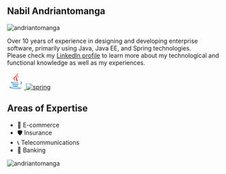 ##  Nabil Andriantomanga

<p align="left"> <img src="https://komarev.com/ghpvc/?username=andriantomanga&label=Profile%20views&color=0e75b6&style=flat" alt="andriantomanga" /></p>

<p>
Over 10 years of experience in designing and developing enterprise software, primarily using Java, Java EE, and Spring technologies.
<br />
  Please check my <a href="https://linkedin.com/in/andriantomanga-nabil-16359718" target="blank">LinkedIn profile</a> to learn more about my technological and functional knowledge as well as my experiences.
</p>
  
<p>
<a href="https://www.java.com" target="_blank" rel="noreferrer"> <img src="https://raw.githubusercontent.com/devicons/devicon/master/icons/java/java-original.svg" alt="java" width="40" height="40"/> </a>
<a href="https://spring.io/" target="_blank" rel="noreferrer"> <img src="https://www.vectorlogo.zone/logos/springio/springio-icon.svg" alt="spring" width="40" height="40"/> </a>
</p>

##  Areas of Expertise
- 🛒 E-commerce
- 🛡️ Insurance
- 📞 Telecommunications
- 🏦 Banking


<p><img align="left" src="https://github-readme-stats.vercel.app/api/top-langs?username=andriantomanga&show_icons=true&locale=en&layout=compact" alt="andriantomanga" /></p>

